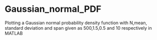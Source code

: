 # Gaussian_normal_PDF
Plotting a Gaussian normal probability density function with N,mean, standard deviation and span given as 500,1.5,0.5 and 10 respectively in MATLAB
